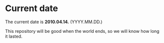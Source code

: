 # Current date

The current date is **2010.04.14.** (YYYY.MM.DD.)

This repository will be good when the world ends, so we will know how long it lasted.